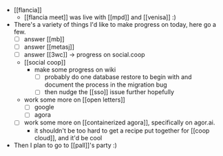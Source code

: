 - [[flancia]]
  - [[flancia meet]] was live with [[mpd]] and [[venisa]] :)
- There's a variety of things I'd like to make progress on today, here go a few.
  - [ ] answer [[mb]]
  - [ ] answer [[metasj]]
  - [ ] answer [[3wc]] -> progress on social.coop
  - [[social coop]]
    - make some progress on wiki
      - [ ] probably do one database restore to begin with and document the process in the migration bug
      - [ ] then nudge the [[sso]] issue further hopefully
  - work some more on [[open letters]]
    - [ ] google
    - [ ] agora
  - [ ] work some more on [[containerized agora]], specifically on agor.ai.
    - it shouldn't be too hard to get a recipe put together for [[coop cloud]], and it'd be cool
- Then I plan to go to [[pall]]'s party :)
